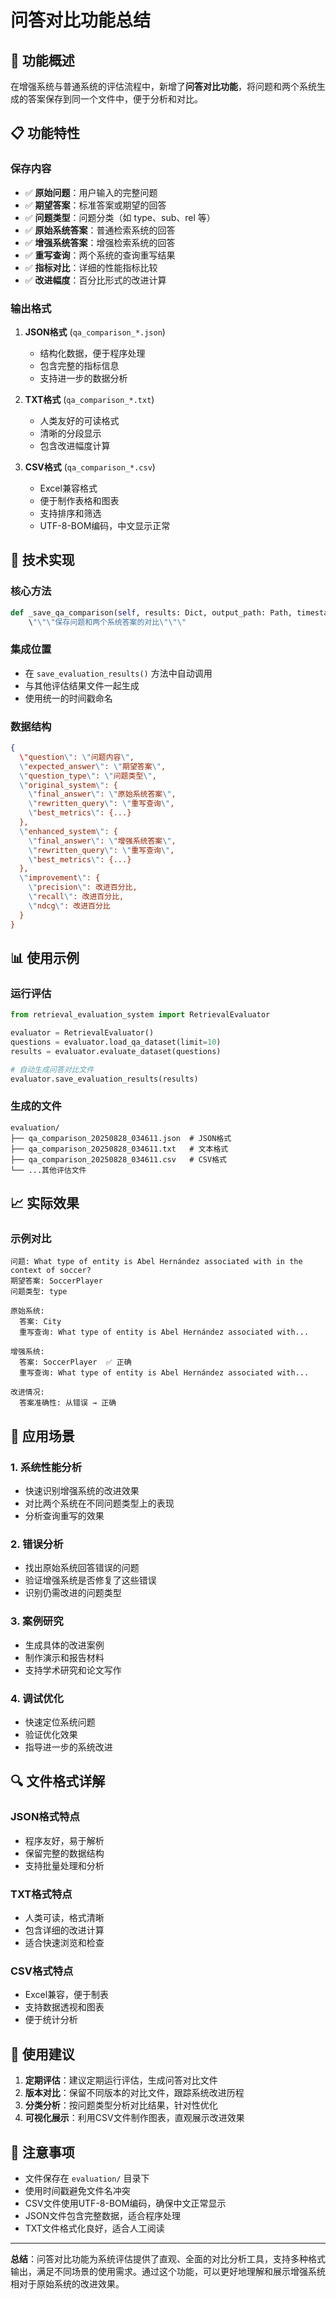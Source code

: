# 问答对比功能总结

## 🎯 功能概述

在增强系统与普通系统的评估流程中，新增了**问答对比功能**，将问题和两个系统生成的答案保存到同一个文件中，便于分析和对比。

## 📋 功能特性

### 保存内容
- ✅ **原始问题**：用户输入的完整问题
- ✅ **期望答案**：标准答案或期望的回答
- ✅ **问题类型**：问题分类（如 type、sub、rel 等）
- ✅ **原始系统答案**：普通检索系统的回答
- ✅ **增强系统答案**：增强检索系统的回答
- ✅ **重写查询**：两个系统的查询重写结果
- ✅ **指标对比**：详细的性能指标比较
- ✅ **改进幅度**：百分比形式的改进计算

### 输出格式
1. **JSON格式** (`qa_comparison_*.json`)
   - 结构化数据，便于程序处理
   - 包含完整的指标信息
   - 支持进一步的数据分析

2. **TXT格式** (`qa_comparison_*.txt`)
   - 人类友好的可读格式
   - 清晰的分段显示
   - 包含改进幅度计算

3. **CSV格式** (`qa_comparison_*.csv`)
   - Excel兼容格式
   - 便于制作表格和图表
   - 支持排序和筛选
   - UTF-8-BOM编码，中文显示正常

## 🔧 技术实现

### 核心方法
```python
def _save_qa_comparison(self, results: Dict, output_path: Path, timestamp: str):
    \"\"\"保存问题和两个系统答案的对比\"\"\"
```

### 集成位置
- 在 `save_evaluation_results()` 方法中自动调用
- 与其他评估结果文件一起生成
- 使用统一的时间戳命名

### 数据结构
```json
{
  \"question\": \"问题内容\",
  \"expected_answer\": \"期望答案\",
  \"question_type\": \"问题类型\",
  \"original_system\": {
    \"final_answer\": \"原始系统答案\",
    \"rewritten_query\": \"重写查询\",
    \"best_metrics\": {...}
  },
  \"enhanced_system\": {
    \"final_answer\": \"增强系统答案\",
    \"rewritten_query\": \"重写查询\",
    \"best_metrics\": {...}
  },
  \"improvement\": {
    \"precision\": 改进百分比,
    \"recall\": 改进百分比,
    \"ndcg\": 改进百分比
  }
}
```

## 📊 使用示例

### 运行评估
```python
from retrieval_evaluation_system import RetrievalEvaluator

evaluator = RetrievalEvaluator()
questions = evaluator.load_qa_dataset(limit=10)
results = evaluator.evaluate_dataset(questions)

# 自动生成问答对比文件
evaluator.save_evaluation_results(results)
```

### 生成的文件
```
evaluation/
├── qa_comparison_20250828_034611.json  # JSON格式
├── qa_comparison_20250828_034611.txt   # 文本格式
├── qa_comparison_20250828_034611.csv   # CSV格式
└── ...其他评估文件
```

## 📈 实际效果

### 示例对比
```
问题: What type of entity is Abel Hernández associated with in the context of soccer?
期望答案: SoccerPlayer
问题类型: type

原始系统:
  答案: City
  重写查询: What type of entity is Abel Hernández associated with...

增强系统:
  答案: SoccerPlayer  ✅ 正确
  重写查询: What type of entity is Abel Hernández associated with...

改进情况:
  答案准确性: 从错误 → 正确
```

## 🎯 应用场景

### 1. 系统性能分析
- 快速识别增强系统的改进效果
- 对比两个系统在不同问题类型上的表现
- 分析查询重写的效果

### 2. 错误分析
- 找出原始系统回答错误的问题
- 验证增强系统是否修复了这些错误
- 识别仍需改进的问题类型

### 3. 案例研究
- 生成具体的改进案例
- 制作演示和报告材料
- 支持学术研究和论文写作

### 4. 调试优化
- 快速定位系统问题
- 验证优化效果
- 指导进一步的系统改进

## 🔍 文件格式详解

### JSON格式特点
- 程序友好，易于解析
- 保留完整的数据结构
- 支持批量处理和分析

### TXT格式特点
- 人类可读，格式清晰
- 包含详细的改进计算
- 适合快速浏览和检查

### CSV格式特点
- Excel兼容，便于制表
- 支持数据透视和图表
- 便于统计分析

## 🚀 使用建议

1. **定期评估**：建议定期运行评估，生成问答对比文件
2. **版本对比**：保留不同版本的对比文件，跟踪系统改进历程
3. **分类分析**：按问题类型分析对比结果，针对性优化
4. **可视化展示**：利用CSV文件制作图表，直观展示改进效果

## 📝 注意事项

- 文件保存在 `evaluation/` 目录下
- 使用时间戳避免文件名冲突
- CSV文件使用UTF-8-BOM编码，确保中文正常显示
- JSON文件包含完整数据，适合程序处理
- TXT文件格式化良好，适合人工阅读

---

**总结**：问答对比功能为系统评估提供了直观、全面的对比分析工具，支持多种格式输出，满足不同场景的使用需求。通过这个功能，可以更好地理解和展示增强系统相对于原始系统的改进效果。